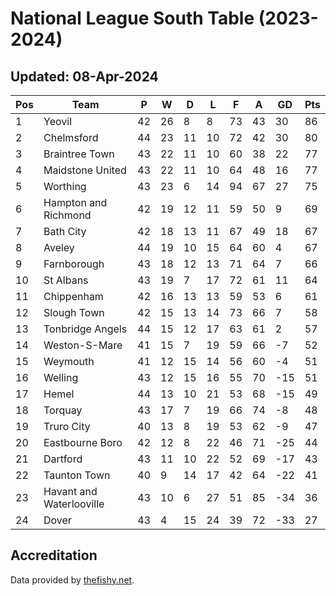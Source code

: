 # National League South Table (2023-2024)
## Updated: 08-Apr-2024

| Pos | Team | P | W | D | L | F | A | GD | Pts |
| --- | --- | --- | --- | --- | --- | --- | --- | --- | --- |
| 1 | Yeovil | 42 | 26 | 8 | 8 | 73 | 43 | 30 | 86 |
| 2 | Chelmsford | 44 | 23 | 11 | 10 | 72 | 42 | 30 | 80 |
| 3 | Braintree Town | 43 | 22 | 11 | 10 | 60 | 38 | 22 | 77 |
| 4 | Maidstone United | 43 | 22 | 11 | 10 | 64 | 48 | 16 | 77 |
| 5 | Worthing | 43 | 23 | 6 | 14 | 94 | 67 | 27 | 75 |
| 6 | Hampton and Richmond | 42 | 19 | 12 | 11 | 59 | 50 | 9 | 69 |
| 7 | Bath City | 42 | 18 | 13 | 11 | 67 | 49 | 18 | 67 |
| 8 | Aveley | 44 | 19 | 10 | 15 | 64 | 60 | 4 | 67 |
| 9 | Farnborough | 43 | 18 | 12 | 13 | 71 | 64 | 7 | 66 |
| 10 | St Albans | 43 | 19 | 7 | 17 | 72 | 61 | 11 | 64 |
| 11 | Chippenham | 42 | 16 | 13 | 13 | 59 | 53 | 6 | 61 |
| 12 | Slough Town | 42 | 15 | 13 | 14 | 73 | 66 | 7 | 58 |
| 13 | Tonbridge Angels | 44 | 15 | 12 | 17 | 63 | 61 | 2 | 57 |
| 14 | Weston-S-Mare | 41 | 15 | 7 | 19 | 59 | 66 | -7 | 52 |
| 15 | Weymouth | 41 | 12 | 15 | 14 | 56 | 60 | -4 | 51 |
| 16 | Welling | 43 | 12 | 15 | 16 | 55 | 70 | -15 | 51 |
| 17 | Hemel | 44 | 13 | 10 | 21 | 53 | 68 | -15 | 49 |
| 18 | Torquay | 43 | 17 | 7 | 19 | 66 | 74 | -8 | 48 |
| 19 | Truro City | 40 | 13 | 8 | 19 | 53 | 62 | -9 | 47 |
| 20 | Eastbourne Boro | 42 | 12 | 8 | 22 | 46 | 71 | -25 | 44 |
| 21 | Dartford | 43 | 11 | 10 | 22 | 52 | 69 | -17 | 43 |
| 22 | Taunton Town | 40 | 9 | 14 | 17 | 42 | 64 | -22 | 41 |
| 23 | Havant and Waterlooville | 43 | 10 | 6 | 27 | 51 | 85 | -34 | 36 |
| 24 | Dover | 43 | 4 | 15 | 24 | 39 | 72 | -33 | 27 |

## Accreditation 

Data provided by [thefishy.net](https://www.thefishy.net/).